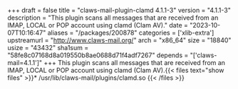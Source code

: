 +++
draft = false
title = "claws-mail-plugin-clamd 4.1.1-3"
version = "4.1.1-3"
description = "This plugin scans all messages that are received from an IMAP, LOCAL or POP account using clamd (Clam AV)."
date = "2023-10-07T10:16:47"
aliases = "/packages/200878"
categories = ['xlib-extra']
upstreamurl = "http://www.claws-mail.org/"
arch = "x86_64"
size = "18840"
usize = "43432"
sha1sum = "58fe8c07168d8a019550b8ae0688d71f4adf7267"
depends = "['claws-mail=4.1.1']"
+++
This plugin scans all messages that are received from an IMAP, LOCAL or POP account using clamd (Clam AV).{{< files text="show files" >}}* /usr/lib/claws-mail/plugins/clamd.so
{{< /files >}}